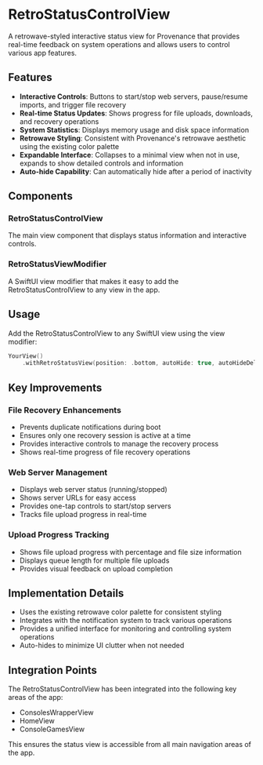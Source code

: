 # RetroStatusControlView

A retrowave-styled interactive status view for Provenance that provides real-time feedback on system operations and allows users to control various app features.

## Features

- **Interactive Controls**: Buttons to start/stop web servers, pause/resume imports, and trigger file recovery
- **Real-time Status Updates**: Shows progress for file uploads, downloads, and recovery operations
- **System Statistics**: Displays memory usage and disk space information
- **Retrowave Styling**: Consistent with Provenance's retrowave aesthetic using the existing color palette
- **Expandable Interface**: Collapses to a minimal view when not in use, expands to show detailed controls and information
- **Auto-hide Capability**: Can automatically hide after a period of inactivity

## Components

### RetroStatusControlView

The main view component that displays status information and interactive controls.

### RetroStatusViewModifier

A SwiftUI view modifier that makes it easy to add the RetroStatusControlView to any view in the app.

## Usage

Add the RetroStatusControlView to any SwiftUI view using the view modifier:

```swift
YourView()
    .withRetroStatusView(position: .bottom, autoHide: true, autoHideDelay: 10.0)
```

## Key Improvements

### File Recovery Enhancements

- Prevents duplicate notifications during boot
- Ensures only one recovery session is active at a time
- Provides interactive controls to manage the recovery process
- Shows real-time progress of file recovery operations

### Web Server Management

- Displays web server status (running/stopped)
- Shows server URLs for easy access
- Provides one-tap controls to start/stop servers
- Tracks file upload progress in real-time

### Upload Progress Tracking

- Shows file upload progress with percentage and file size information
- Displays queue length for multiple file uploads
- Provides visual feedback on upload completion

## Implementation Details

- Uses the existing retrowave color palette for consistent styling
- Integrates with the notification system to track various operations
- Provides a unified interface for monitoring and controlling system operations
- Auto-hides to minimize UI clutter when not needed

## Integration Points

The RetroStatusControlView has been integrated into the following key areas of the app:

- ConsolesWrapperView
- HomeView
- ConsoleGamesView

This ensures the status view is accessible from all main navigation areas of the app.
